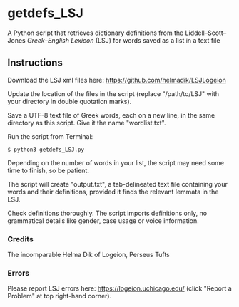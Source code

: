 # getdefs_LSJ
A Python script that retrieves dictionary definitions from the Liddell–Scott–Jones *Greek–English Lexicon* (LSJ) for words saved as a list in a text file

## Instructions

Download the LSJ xml files here: https://github.com/helmadik/LSJLogeion

Update the location of the files in the script (replace "/path/to/LSJ" with your directory in double quotation marks).

Save a UTF-8 text file of Greek words, each on a new line, in the same directory as this script. Give it the name "wordlist.txt".

Run the script from Terminal:
```
$ python3 getdefs_LSJ.py
```
Depending on the number of words in your list, the script may need some time to finish, so be patient.

The script will create "output.txt", a tab-delineated text file containing your words and their definitions, provided it finds the relevant lemmata in the LSJ.

Check definitions thoroughly. The script imports definitions only, no grammatical details like gender, case usage or voice information.

### Credits
The incomparable Helma Dik of Logeion, Perseus Tufts

### Errors
Please report LSJ errors here: https://logeion.uchicago.edu/ (click
"Report a Problem" at top right-hand corner).
